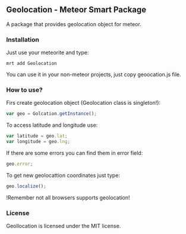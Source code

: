 <h2>Geolocation - Meteor Smart Package</h2>

A package that provides geolocation object for meteor.
<h3>Installation</h3>
Just use your meteorite and type:

`mrt add Geolocation`

You can use it in your non-meteor projects, just copy geoocation.js file.

<h3>How to use?</h3>

Firs create geolocation object (Geolocation class is singleton!):

```javascript
var geo = Golcation.getInstance();
```

To access latitude and longitude use:

```javascript
var latitude = geo.lat;
var longitude = geo.lng;
```

If there are some errors you can find them in error field:
```javascript
geo.error;
```

To get new geolocattion coordinates just type:

```javascript
geo.localize();
```

!Remember not all browsers supports geolocation!

<h3>License</h3>

Geollocation is licensed under the MIT license.

